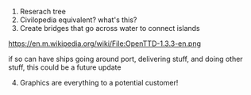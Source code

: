 1. Reserach tree
2. Civilopedia equivalent? what's this?
3. Create bridges that go across water to connect islands

https://en.m.wikipedia.org/wiki/File:OpenTTD-1.3.3-en.png

if so can have ships going around port, delivering stuff, and doing other stuff, this could be a future update

4. Graphics are everything to a potential customer!

